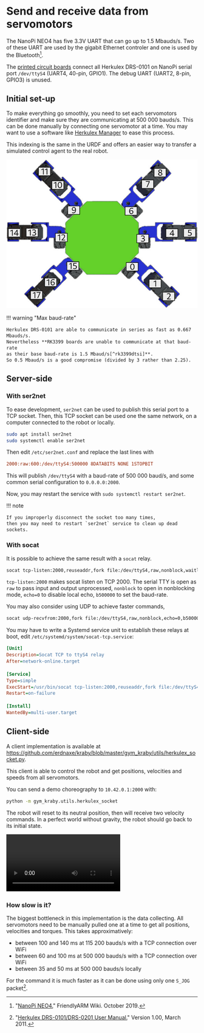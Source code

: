 # Send and receive data from servomotors

The NanoPi NEO4 has five 3.3V UART that can go up to 1.5 Mbauds/s.
Two of these UART are used by the gigabit Ethernet controler
and one is used by the Bluetooth[^nanopi_wiki].

The [printed circuit boards](build_the_electronics.md) connect all
Herkulex DRS-0101 on NanoPi serial port `/dev/ttyS4` (UART4, 40-pin, GPIO1).
The debug UART (UART2, 8-pin, GPIO3) is unused.

## Initial set-up

To make everything go smoothly, you need to set each servomotors identifier
and make sure they are communicating at 500 000 bauds/s.
This can be done manually by connecting one servomotor at a time.
You may want to use a software like
[Herkulex Manager](http://hovis.co.kr/guide/herkulex_manager_eng.html)
to ease this process.

This indexing is the same in the URDF
and offers an easier way
to transfer a simulated control agent to the real robot.

![servomotors id](img/servomotors_id.jpg)

!!! warning "Max baud-rate"

    Herkulex DRS-0101 are able to communicate in series as fast as 0.667 Mbauds/s.
    Nevertheless **RK3399 boards are unable to communicate at that baud-rate
    as their base baud-rate is 1.5 Mbaud/s[^rk3399dtsi]**.
    So 0.5 Mbaud/s is a good compromise (divided by 3 rather than 2.25).

## Server-side

### With ser2net

To ease development, `ser2net` can be used to publish
this serial port to a TCP socket.
Then, this TCP socket can be used one the same network, on a computer connected to the robot or locally.

```bash
sudo apt install ser2net
sudo systemctl enable ser2net
```

Then edit `/etc/ser2net.conf` and replace the last lines with

```ini
2000:raw:600:/dev/ttyS4:500000 8DATABITS NONE 1STOPBIT
```

This will publish `/dev/ttyS4` with a baud-rate of 500 000 baud/s,
and some common serial configuration to `0.0.0.0:2000`.

Now, you may restart the service with `sudo systemctl restart ser2net`.

!!! note

    If you improperly disconnect the socket too many times,
    then you may need to restart `ser2net` service to clean up dead sockets.

### With socat

It is possible to achieve the same result with a `socat` relay.

```bash
socat tcp-listen:2000,reuseaddr,fork file:/dev/ttyS4,raw,nonblock,waitlock=/tmp/s0.lock,echo=0,b500000
```

`tcp-listen:2000` makes socat listen on TCP 2000.
The serial TTY is open as `raw` to pass input and output unprocessed,
`nonblock` to open in nonblocking mode,
`echo=0` to disable local echo,
`b500000` to set the baud-rate.

You may also consider using UDP to achieve faster commands,

```bash
socat udp-recvfrom:2000,fork file:/dev/ttyS4,raw,nonblock,echo=0,b500000
```

You may have to write a Systemd service unit to establish these relays at boot,
edit `/etc/systemd/system/socat-tcp.service`:

```ini
[Unit]
Description=Socat TCP to ttyS4 relay
After=network-online.target

[Service]
Type=simple
ExecStart=/usr/bin/socat tcp-listen:2000,reuseaddr,fork file:/dev/ttyS4,raw,nonblock,waitlock=/tmp/s0.lock,echo=0,b500000
Restart=on-failure

[Install]
WantedBy=multi-user.target
```

## Client-side

A client implementation is available at
<https://github.com/erdnaxe/kraby/blob/master/gym_kraby/utils/herkulex_socket.py>.

This client is able to control the robot and get positions,
velocities and speeds from all servomotors.

You can send a demo choreography to `10.42.0.1:2000` with:

```bash
python -m gym_kraby.utils.herkulex_socket
```

The robot will reset to its neutral position, then will receive two velocity commands.
In a perfect world without gravity, the robot should go back to its initial state.

<video style="max-width:100%;height:auto" preload="metadata" controls="">
<source src="https://perso.crans.org/erdnaxe/videos/projet_hexapod/demo_motors.mp4" type="video/mp4">
</video><br/>

### How slow is it?

The biggest bottleneck in this implementation is the data collecting.
All servomotors need to be manually pulled one at a time to get all positions,
velocities and torques.
This takes approximatively:

-   between 100 and 140 ms at 115 200 bauds/s with a TCP connection over WiFi
-   between 60 and 100 ms at 500 000 bauds/s with a TCP connection over WiFi
-   between 35 and 50 ms at 500 000 bauds/s locally

For the command it is much faster as it can be done using only one
`S_JOG` packet[^herkulex_manual].

[^nanopi_wiki]: "[NanoPi NEO4.](http://wiki.friendlyarm.com/wiki/index.php/NanoPi_NEO4)" FriendlyARM Wiki. October 2019.

[^herkulex_manual]: "[Herkulex DRS-0101/DRS-0201 User Manual.](https://www.robotshop.com/media/files/PDF/manual-drs-0101.pdf)" Version 1.00, March 2011.

[^rk3399dtsi]: "[RK3368 device-tree](https://github.com/torvalds/linux/blob/master/arch/arm64/boot/dts/rockchip/rk3368.dtsi#L388-L398)", lines 388-398. Linux Kernel source code. April 2020.
